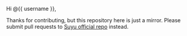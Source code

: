Hi @{{ username }},

Thanks for contributing, but this repository here is just a mirror. Please 
submit pull requests to [Suyu official repo](https://gitlab.com/suyu-emu/suyu) instead.
